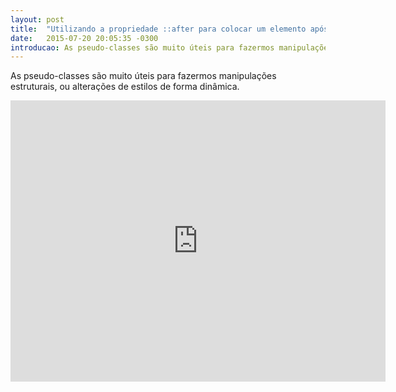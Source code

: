 ```yaml
---
layout: post
title:  "Utilizando a propriedade ::after para colocar um elemento após o conteúdo."
date:   2015-07-20 20:05:35 -0300
introducao: As pseudo-classes são muito úteis para fazermos manipulações
---
```


As pseudo-classes são muito úteis para fazermos manipulações estruturais, ou alterações de estilos de forma dinâmica.


<iframe width="600" height="450" src="https://www.youtube.com/embed/GvXczaBBGaM?list=PLjgGjlRtccvAR4X6ACTg7No9aBaIALNBE" frameborder="0" allowfullscreen></iframe>